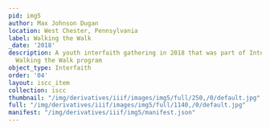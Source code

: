 ```yaml
---
pid: img5
author: Max Johnson Dugan
location: West Chester, Pennsylvania
label: Walking the Walk
_date: '2018'
description: A youth interfaith gathering in 2018 that was part of Interfaith Philadelphia's
  Walking the Walk program
object_type: Interfaith
order: '04'
layout: iscc_item
collection: iscc
thumbnail: "/img/derivatives/iiif/images/img5/full/250,/0/default.jpg"
full: "/img/derivatives/iiif/images/img5/full/1140,/0/default.jpg"
manifest: "/img/derivatives/iiif/img5/manifest.json"
---
```

